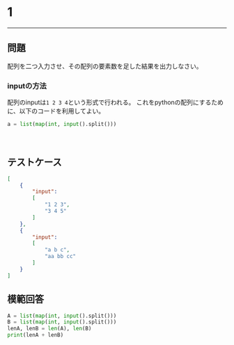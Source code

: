 # 1
---
## 問題

配列を二つ入力させ、その配列の要素数を足した結果を出力しなさい。

### inputの方法
配列のinputは`1 2 3 4`という形式で行われる。
これをpythonの配列にするために、以下のコードを利用してよい。
```python
a = list(map(int, input().split()))
```
　
## テストケース
```json
[
	{
		"input":
		[
			"1 2 3",
			"3 4 5"
		]
	},
	{
		"input":
		[
			"a b c",
			"aa bb cc"
		]
	}
]
```
## 模範回答
```python
A = list(map(int, input().split()))
B = list(map(int, input().split()))
lenA, lenB = len(A), len(B)
print(lenA + lenB)
```
